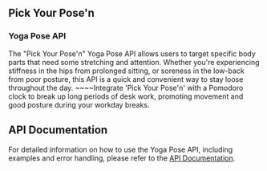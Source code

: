 ## Pick Your Pose'n 
### Yoga Pose API
The "Pick Your Pose'n" Yoga Pose API allows users to target specific body parts that need some stretching and attention.
Whether you're experiencing stiffness in the hips from prolonged sitting, or soreness in the low-back from poor posture, this API is a quick and convenient way to 
stay loose throughout the day. ~~~~Integrate 'Pick Your Pose'n' with a Pomodoro clock to break up long periods of desk work, promoting movement and good posture during your workday breaks. 

## API Documentation

For detailed information on how to use the Yoga Pose API, including examples and error handling, please refer to the [API Documentation](documents/API_documentation.md).
